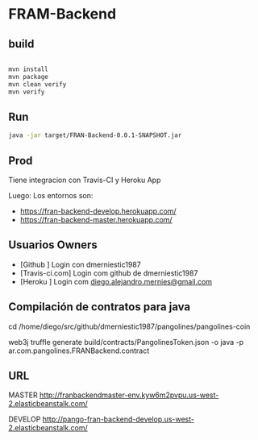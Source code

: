 # FRAM-Backend

## build

```sh

mvn install
mvn package
mvn clean verify
mvn verify

```


## Run

```sh
java -jar target/FRAN-Backend-0.0.1-SNAPSHOT.jar
```

## Prod

Tiene integracion con Travis-CI y Heroku App

Luego: Los entornos son:

- https://fran-backend-develop.herokuapp.com/
- https://fran-backend-master.herokuapp.com/



## Usuarios Owners

- [Github       ] Login con dmerniestic1987
- [Travis-ci.com] Login com github de dmerniestic1987
- [Heroku       ] Login com diego.alejandro.mernies@gmail.com


## Compilación de contratos para java
cd /home/diego/src/github/dmerniestic1987/pangolines/pangolines-coin

web3j truffle generate build/contracts/PangolinesToken.json -o java -p ar.com.pangolines.FRANBackend.contract


## URL 
MASTER 
http://franbackendmaster-env.kyw6m2pvpu.us-west-2.elasticbeanstalk.com/

DEVELOP 
http://pango-fran-backend-develop.us-west-2.elasticbeanstalk.com/

